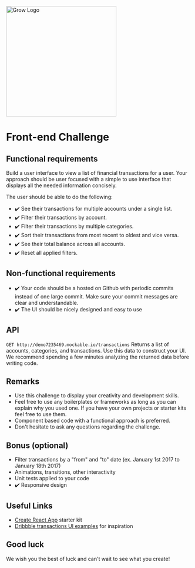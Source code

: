 <img src="https://www.poweredbygrow.com/assets/img/logo/grow-logo.png" alt="Grow Logo" width="300">


# Front-end Challenge

## Functional requirements
Build a user interface to view a list of financial transactions for a user. Your approach should be user focused with a simple to use interface that displays all the needed information concisely.

The user should be able to do the following:

- ✔️ See their transactions for multiple accounts under a single list.
- ✔️ Filter their transactions by account.
- ✔️ Filter their transactions by multiple categories.
- ✔️ Sort their transactions from most recent to oldest and vice versa.
- ✔️ See their total balance across all accounts.
- ✔️ Reset all applied filters.

## Non-functional requirements

- ✔️ Your code should be a hosted on Github with periodic commits instead of one large commit. Make sure your commit messages are clear and understandable.
- ✔️ The UI should be nicely designed and easy to use

## API
`GET http://demo7235469.mockable.io/transactions`
Returns a list of accounts, categories, and transactions. Use this data to construct your UI. We recommend spending a few minutes analyzing the returned data before writing code.

## Remarks
- Use this challenge to display your creativity and development skills.
- Feel free to use any boilerplates or frameworks as long as you can explain why you used one. If you have your own projects or starter kits feel free to use them.
- Component based code with a functional approach is preferred.
- Don't hesitate to ask any questions regarding the challenge.

## Bonus (optional)
- Filter transactions by a "from" and "to" date (ex. January 1st 2017 to January 18th 2017)
- Animations, transitions, other interactivity
- Unit tests applied to your code
- ✔️ Responsive design

## Useful Links
- [Create React App](https://github.com/facebookincubator/create-react-app]) starter kit
- [Dribbble transactions UI examples](https://dribbble.com/tags/transactions) for inspiration

## Good luck
We wish you the best of luck and can't wait to see what you create!
